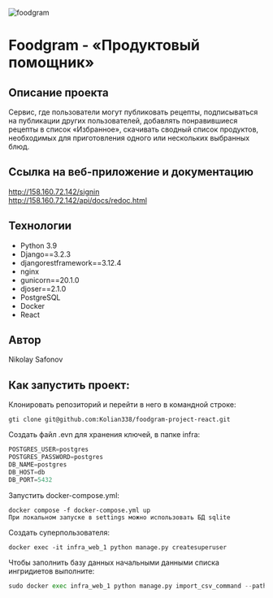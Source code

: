 ![foodgram](https://github.com/kolian338/foodgram-project-react/actions/workflows/main.yml/badge.svg)
# Foodgram - «Продуктовый помощник»
## Описание проекта
Cервис, где пользователи могут публиковать рецепты, подписываться на 
публикации других пользователей, добавлять понравившиеся рецепты в 
список «Избранное», скачивать сводный список продуктов, необходимых для
приготовления одного или нескольких выбранных блюд.

## Ссылка на веб-приложение и документацию
http://158.160.72.142/signin
<br>
http://158.160.72.142/api/docs/redoc.html

## Технологии
* Python 3.9
* Django==3.2.3
* djangorestframework==3.12.4 
* nginx
* gunicorn==20.1.0
* djoser==2.1.0
* PostgreSQL
* Docker
* React

## Автор
Nikolay Safonov

## Как запустить проект:
Клонировать репозиторий и перейти в него в командной строке:
```
gti clone git@github.com:Kolian338/foodgram-project-react.git
```

Создать файл .evn для хранения ключей, в папке infra:

```python
POSTGRES_USER=postgres
POSTGRES_PASSWORD=postgres
DB_NAME=postgres
DB_HOST=db
DB_PORT=5432
```
Запустить docker-compose.yml:
```
docker compose -f docker-compose.yml up
При локальном запуске в settings можно использовать БД sqlite
```
Создать суперпользователя:
```
docker exec -it infra_web_1 python manage.py createsuperuser
```
Чтобы заполнить базу данных начальными данными списка ингридиетов выполните:
```python
sudo docker exec infra_web_1 python manage.py import_csv_command --path recipes/management/commands/data/ingredients.csv
```